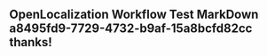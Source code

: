 <properties
ms.topic="hero-topic"
ms.test1="hero-topic"
ms.test2="test"/>

## OpenLocalization Workflow Test MarkDown a8495fd9-7729-4732-b9af-15a8bcfd82cc thanks!
